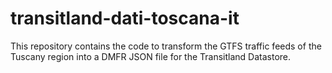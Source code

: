 # transitland-dati-toscana-it

This repository contains the code to transform the GTFS traffic feeds
of the Tuscany region into a DMFR JSON file for the Transitland Datastore.
